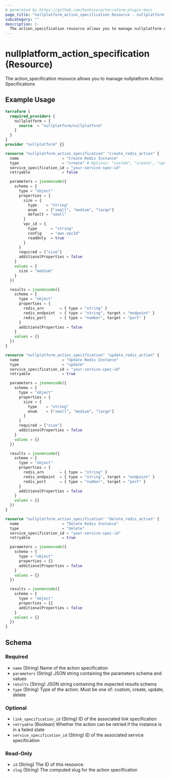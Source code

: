 ```yaml
---
# generated by https://github.com/hashicorp/terraform-plugin-docs
page_title: "nullplatform_action_specification Resource - nullplatform"
subcategory: ""
description: |-
  The action_specification resource allows you to manage nullplatform Action Specifications
---
```


# nullplatform_action_specification (Resource)

The action_specification resource allows you to manage nullplatform Action Specifications

## Example Usage

```terraform
terraform {
  required_providers {
    nullplatform = {
      source  = "nullplatform/nullplatform"
    }
  }
}
provider "nullplatform" {}

resource "nullplatform_action_specification" "create_redis_action" {
  name                   = "Create Redis Instance"
  type                   = "create" # Options: "custom", "create", "update", "delete"
  service_specification_id = "your-service-spec-id"
  retryable              = false

  parameters = jsonencode({
    schema = {
      type = "object"
      properties = {
        size = {
          type    = "string"
          enum    = ["small", "medium", "large"]
          default = "small"
        }
        vpc_id = {
          type      = "string"
          config    = "aws.vpcId"
          readOnly  = true
        }
      }
      required = ["size"]
      additionalProperties = false
    }
    values = {
      size = "medium"
    }
  })

  results = jsonencode({
    schema = {
      type = "object"
      properties = {
        redis_arn       = { type = "string" }
        redis_endpoint  = { type = "string", target = "endpoint" }
        redis_port      = { type = "number", target = "port" }
      }
      additionalProperties = false
    }
    values = {}
  })
}

resource "nullplatform_action_specification" "update_redis_action" {
  name                   = "Update Redis Instance"
  type                   = "update"
  service_specification_id = "your-service-spec-id"
  retryable              = true

  parameters = jsonencode({
    schema = {
      type = "object"
      properties = {
        size = {
          type    = "string"
          enum    = ["small", "medium", "large"]
        }
      }
      required = ["size"]
      additionalProperties = false
    }
    values = {}
  })

  results = jsonencode({
    schema = {
      type = "object"
      properties = {
        redis_arn       = { type = "string" }
        redis_endpoint  = { type = "string", target = "endpoint" }
        redis_port      = { type = "number", target = "port" }
      }
      additionalProperties = false
    }
    values = {}
  })
}

resource "nullplatform_action_specification" "delete_redis_action" {
  name                   = "Delete Redis Instance"
  type                   = "delete"
  service_specification_id = "your-service-spec-id"
  retryable              = true

  parameters = jsonencode({
    schema = {
      type = "object"
      properties = {}
      additionalProperties = false
    }
    values = {}
  })

  results = jsonencode({
    schema = {
      type = "object"
      properties = {}
      additionalProperties = false
    }
    values = {}
  })
}
```

<!-- schema generated by tfplugindocs -->
## Schema

### Required

- `name` (String) Name of the action specification
- `parameters` (String) JSON string containing the parameters schema and values
- `results` (String) JSON string containing the expected results schema
- `type` (String) Type of the action. Must be one of: custom, create, update, delete

### Optional

- `link_specification_id` (String) ID of the associated link specification
- `retryable` (Boolean) Whether the action can be retried if the instance is in a failed state
- `service_specification_id` (String) ID of the associated service specification

### Read-Only

- `id` (String) The ID of this resource.
- `slug` (String) The computed slug for the action specification
